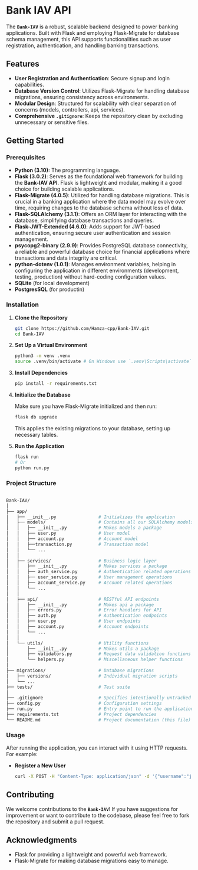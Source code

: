 # Bank IAV API

The **`Bank-IAV`** is a robust, scalable backend designed to power banking applications. Built with Flask and employing Flask-Migrate for database schema management, this API supports functionalities such as user registration, authentication, and handling banking transactions.

## **Features**

- **User Registration and Authentication**: Secure signup and login capabilities.
- **Database Version Control**: Utilizes Flask-Migrate for handling database migrations, ensuring consistency across environments.
- **Modular Design**: Structured for scalability with clear separation of concerns (models, controllers, api, services).
- **Comprehensive `.gitignore`**: Keeps the repository clean by excluding unnecessary or sensitive files.

## **Getting Started**

### **Prerequisites**

- **Python (3.10):** The programming language.
- **Flask (3.0.2)**: Serves as the foundational web framework for building the **Bank-IAV API**. Flask is lightweight and modular, making it a good choice for building scalable applications.
- **Flask-Migrate (4.0.5)**: Utilized for handling database migrations. This is crucial in a banking application where the data model may evolve over time, requiring changes to the database schema without loss of data.
- **Flask-SQLAlchemy (3.1.1)**: Offers an ORM layer for interacting with the database, simplifying database transactions and queries.
- **Flask-JWT-Extended (4.6.0)**: Adds support for JWT-based authentication, ensuring secure user authentication and session management.
- **psycopg2-binary (2.9.9)**: Provides PostgreSQL database connectivity, a reliable and powerful database choice for financial applications where transactions and data integrity are critical.
- **python-dotenv (1.0.1)**: Manages environment variables, helping in configuring the application in different environments (development, testing, production) without hard-coding configuration values.
- **SQLite** (for local development)
- **PostgresSQL** (for productin)

### **Installation**

1. **Clone the Repository**

    ```bash
    git clone https://github.com/Hamza-cpp/Bank-IAV.git
    cd Bank-IAV
    ```

2. **Set Up a Virtual Environment**

    ```bash
    python3 -m venv .venv
    source .venv/bin/activate # On Windows use `.venv\Scripts\activate`
    ```

3. **Install Dependencies**

    ```bash
    pip install -r requirements.txt
    ```

4. **Initialize the Database**

    Make sure you have Flask-Migrate initialized and then run:

    ```bash
    flask db upgrade
    ```

    This applies the existing migrations to your database, setting up necessary tables.

5. **Run the Application**

    ```bash
    flask run
    # Or
    python run.py
    ```

### **Project Structure**

```bash

Bank-IAV/
│
├── app/
│   ├── __init__.py                # Initializes the application
│   ├── models/                    # Contains all our SQLAlchemy models
│   │   ├── __init__.py            # Makes models a package
│   │   ├── user.py                # User model
│   │   ├── account.py             # Account model
│   │   ├──transaction.py          # Transaction model
│   │   └── ...
│   │
│   ├── services/                  # Business logic layer
│   │   ├── __init__.py            # Makes services a package
│   │   ├── auth_service.py        # Authentication related operations
│   │   ├── user_service.py        # User management operations
│   │   ├── account_service.py     # Account related operations
│   │   └── ...
│   │
│   ├── api/                       # RESTful API endpoints
│   │   ├── __init__.py            # Makes api a package
│   │   ├── errors.py              # Error handlers for API
│   │   ├── auth.py                # Authentication endpoints
│   │   ├── user.py                # User endpoints
│   │   ├── account.py             # Account endpoints
│   │   └── ...
│   │
│   └── utils/                     # Utility functions
│       ├── __init__.py            # Makes utils a package
│       ├── validators.py          # Request data validation functions
│       └── helpers.py             # Miscellaneous helper functions
│ 
├── migrations/                    # Database migrations
│   ├── versions/                  # Individual migration scripts
│   └── ...
├── tests/                         # Test suite
│
├── .gitignore                     # Specifies intentionally untracked files to ignore
├── config.py                      # Configuration settings
├── run.py                         # Entry point to run the application
├── requirements.txt               # Project dependencies
└── README.md                      # Project documentation (this file)
```

### **Usage**

After running the application, you can interact with it using HTTP requests. For example:

- **Register a New User**

    ```bash
    curl -X POST -H "Content-Type: application/json" -d '{"username":"john_doe", "email":"john@example.com", "password":"123456"}' http://127.0.0.1:5000/auth/register
    ```

## **Contributing**

We welcome contributions to the **`Bank-IAV`**! If you have suggestions for improvement or want to contribute to the codebase, please feel free to fork the repository and submit a pull request.

## **Acknowledgments**

- Flask for providing a lightweight and powerful web framework.
- Flask-Migrate for making database migrations easy to manage.
